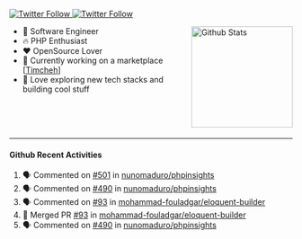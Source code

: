 <p>
  <a href="https://twitter.com/50bhan">
    <img alt="Twitter Follow" src="https://img.shields.io/twitter/follow/50bhan?color=1DA1F2&logo=twitter&style=for-the-badge">
  </a>
  
  <a href="https://www.linkedin.com/in/50bhan">
    <img alt="Twitter Follow" src="https://img.shields.io/badge/LinkedIn-0077B5?style=for-the-badge&logo=linkedin&logoColor=white">
  </a>
</p>

<img alt="Github Stats" src="https://github-readme-stats.vercel.app/api?username=50bhan&show_icons=true" align="right" height="180" />

- 🔭 Software Engineer
- :fire: PHP Enthusiast
- :hearts: OpenSource Lover
- :mega: Currently working on a marketplace [[Timcheh](https://timcheh.com)]
- 🚀 Love exploring new tech stacks and building cool stuff

<br><br><br><hr>

#### Github Recent Activities
<!--START_SECTION:activity-->
1. 🗣 Commented on [#501](https://github.com/nunomaduro/phpinsights/issues/501) in [nunomaduro/phpinsights](https://github.com/nunomaduro/phpinsights)
2. 🗣 Commented on [#490](https://github.com/nunomaduro/phpinsights/issues/490) in [nunomaduro/phpinsights](https://github.com/nunomaduro/phpinsights)
3. 🗣 Commented on [#93](https://github.com/mohammad-fouladgar/eloquent-builder/issues/93) in [mohammad-fouladgar/eloquent-builder](https://github.com/mohammad-fouladgar/eloquent-builder)
4. 🎉 Merged PR [#93](https://github.com/mohammad-fouladgar/eloquent-builder/pull/93) in [mohammad-fouladgar/eloquent-builder](https://github.com/mohammad-fouladgar/eloquent-builder)
5. 🗣 Commented on [#490](https://github.com/nunomaduro/phpinsights/issues/490) in [nunomaduro/phpinsights](https://github.com/nunomaduro/phpinsights)
<!--END_SECTION:activity-->
